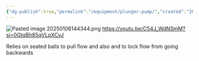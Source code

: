 ```yaml
---
{"dg-publish":true,"permalink":"/equipment/plunger-pump/","created":"2025-01-06T14:43:37.087-06:00"}
---
```


![Pasted image 20250106144344.png](/img/user/Secondary/Images/Pasted%20image%2020250106144344.png)
https://youtu.be/C54J_WdNSmM?si=0GtqBh85qVLpXCyJ

Relies on seated balls to pull flow and also and to lock flow from going backwards